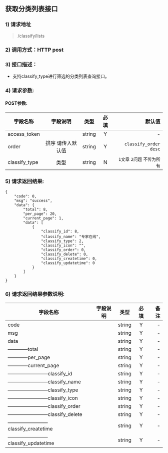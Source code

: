 ## 获取分类列表接口

### 1) 请求地址

>/classify/lists

### 2) 调用方式：HTTP post

### 3) 接口描述：

* 支持classify_type进行筛选的分类列表查询接口。

### 4) 请求参数:


#### POST参数:
|字段名称       |字段说明         |类型            |必填            |默认值     |
| -------------|:--------------:|:--------------:|:--------------:| ------:|
|access_token||string|Y|-|
|order|排序 请传入默认值|string|Y|```classify_order desc```|
|classify_type|类型|string|N|```1文章``` ```2问题``` ```不传为所有```|



### 5) 请求返回结果:

```
{
    "code": 0,
    "msg": "success",
    "data": {
        "total": 8,
        "per_page": 20,
        "current_page": 1,
        "data": [
            {
                "classify_id": 8,
                "classify_name": "专家在线",
                "classify_type": 2,
                "classify_icon": "",
                "classify_order": 0,
                "classify_delete": 0,
                "classify_createtime": 0,
                "classify_updatetime": 0
            }
        ]
    }
}
```


### 6) 请求返回结果参数说明:
|字段名称       |字段说明         |类型            |必填            |备注     |
| -------------|:--------------:|:--------------:|:--------------:| ------:|
|code||string|Y|-|
|msg||string|Y|-|
|data||string|Y|-|
|————total||string|Y|-|
|————per_page||string|Y|-|
|————current_page||string|Y|-|
|————————classify_id||string|Y|-|
|————————classify_name||string|Y|-|
|————————classify_type||string|Y|-|
|————————classify_icon||string|Y|-|
|————————classify_order||string|Y|-|
|————————classify_delete||string|Y|-|
|————————classify_createtime||string|Y|-|
|————————classify_updatetime||string|Y|-|

